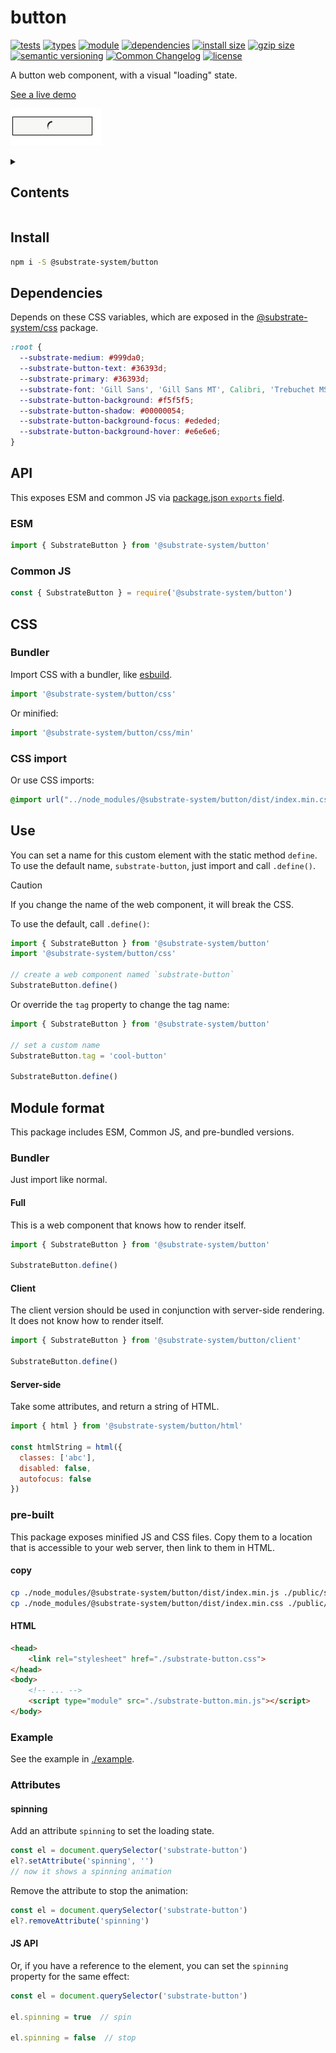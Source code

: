 # button
[![tests](https://img.shields.io/github/actions/workflow/status/substrate-system/button/nodejs.yml?style=flat-square)](https://github.com/substrate-system/button/actions/workflows/nodejs.yml)
[![types](https://img.shields.io/npm/types/@substrate-system/button?style=flat-square)](README.md)
[![module](https://img.shields.io/badge/module-ESM%2FCJS-blue?style=flat-square)](README.md)
[![dependencies](https://img.shields.io/badge/dependencies-zero-brightgreen.svg?style=flat-square)](package.json)
[![install size](https://flat.badgen.net/packagephobia/install/@substrate-system/button?cache-control=no-cache)](https://packagephobia.com/result?p=@substrate-system/button)
[![gzip size](https://img.shields.io/bundlephobia/minzip/@substrate-system/button?style=flat-square)](https://bundlephobia.com/package/@substrate-system/button)
[![semantic versioning](https://img.shields.io/badge/semver-2.0.0-blue?logo=semver&style=flat-square)](https://semver.org/)
[![Common Changelog](https://nichoth.github.io/badge/common-changelog.svg)](./CHANGELOG.md)
[![license](https://img.shields.io/badge/license-Polyform_Small_Business-249fbc?style=flat-square)](LICENSE)


A button web component, with a visual "loading" state.

[See a live demo](https://substrate-system.github.io/button/)

![Demo of the button](image.png)

<details><summary><h2>Contents</h2></summary>

<!-- toc -->

- [Install](#install)
- [Dependencies](#dependencies)
- [API](#api)
  * [ESM](#esm)
  * [Common JS](#common-js)
- [CSS](#css)
  * [Bundler](#bundler)
  * [CSS import](#css-import)
- [Use](#use)
- [Module format](#module-format)
  * [Bundler](#bundler-1)
  * [pre-built](#pre-built)
  * [Example](#example)
  * [Attributes](#attributes)

<!-- tocstop -->

</details>


## Install

```sh
npm i -S @substrate-system/button
```

## Dependencies

Depends on these CSS variables, which are exposed in the
[@substrate-system/css](https://github.com/substrate-system/css) package.

```css
:root {
  --substrate-medium: #999da0;
  --substrate-button-text: #36393d;
  --substrate-primary: #36393d;
  --substrate-font: 'Gill Sans', 'Gill Sans MT', Calibri, 'Trebuchet MS', sans-serif;
  --substrate-button-background: #f5f5f5;
  --substrate-button-shadow: #00000054;
  --substrate-button-background-focus: #ededed;
  --substrate-button-background-hover: #e6e6e6;
}
```

## API

This exposes ESM and common JS via [package.json `exports` field](https://nodejs.org/api/packages.html#exports).

### ESM
```js
import { SubstrateButton } from '@substrate-system/button'
```

### Common JS
```js
const { SubstrateButton } = require('@substrate-system/button')
```

## CSS

### Bundler

Import CSS with a bundler, like [esbuild](https://esbuild.github.io/content-types/#css).

```js
import '@substrate-system/button/css'
```

Or minified:
```js
import '@substrate-system/button/css/min'
```

### CSS import

Or use CSS imports:

```css
@import url("../node_modules/@substrate-system/button/dist/index.min.css");
```

## Use

You can set a name for this custom element with the static method
`define`. To use the default name, `substrate-button`, just import and
call `.define()`.

> [!CAUTION]  
> If you change the name of the web component, it will break the CSS.

To use the default, call `.define()`:

```js
import { SubstrateButton } from '@substrate-system/button'
import '@substrate-system/button/css'

// create a web component named `substrate-button`
SubstrateButton.define()
```

Or override the `tag` property to change the tag name:
```js
import { SubstrateButton } from '@substrate-system/button'

// set a custom name
SubstrateButton.tag = 'cool-button'

SubstrateButton.define()
```

## Module format

This package includes ESM, Common JS, and pre-bundled versions.

### Bundler
Just import like normal.

#### Full

This is a web component that knows how to render itself.

```js
import { SubstrateButton } from '@substrate-system/button'

SubstrateButton.define()
```

#### Client

The client version should be used in conjunction with server-side rendering.
It does not know how to render itself.

```js
import { SubstrateButton } from '@substrate-system/button/client'

SubstrateButton.define()
```

#### Server-side

Take some attributes, and return a string of HTML.

```js
import { html } from '@substrate-system/button/html'

const htmlString = html({
  classes: ['abc'],
  disabled: false,
  autofocus: false
})
```

### pre-built

This package exposes minified JS and CSS files. Copy them to a location that is
accessible to your web server, then link to them in HTML.

#### copy
```sh
cp ./node_modules/@substrate-system/button/dist/index.min.js ./public/substrate-button.min.js
cp ./node_modules/@substrate-system/button/dist/index.min.css ./public/substrate-button.css
```

#### HTML
```html
<head>
    <link rel="stylesheet" href="./substrate-button.css">
</head>
<body>
    <!-- ... -->
    <script type="module" src="./substrate-button.min.js"></script>
</body>
```


### Example

See the example in [./example](./example/).

### Attributes

#### spinning

Add an attribute `spinning` to set the loading state.

```js
const el = document.querySelector('substrate-button')
el?.setAttribute('spinning', '')
// now it shows a spinning animation
```

Remove the attribute to stop the animation:
```js
const el = document.querySelector('substrate-button')
el?.removeAttribute('spinning')
```

#### JS API

Or, if you have a reference to the element, you can set the `spinning` property
for the same effect:

```js
const el = document.querySelector('substrate-button')

el.spinning = true  // spin

el.spinning = false  // stop
```
